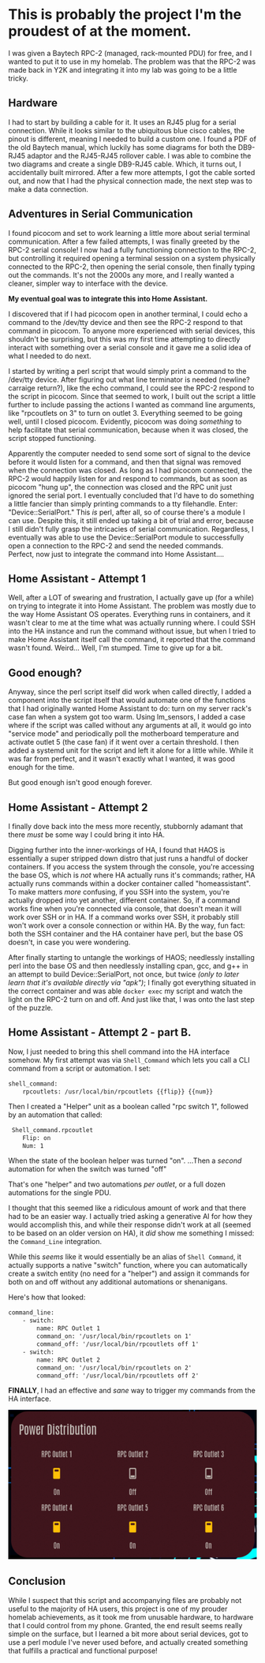 # This is probably the project I'm the proudest of at the moment. 

I was given a Baytech RPC-2 (managed, rack-mounted PDU) for free, and I wanted to put it to use in my homelab. The problem was that the RPC-2 was made back in Y2K and integrating it into my lab was going to be a little tricky. 

## Hardware

I had to start by building a cable for it. It uses an RJ45 plug for a serial connection. While it looks similar to the ubiquitous blue cisco cables, the pinout is different, meaning I needed to build a custom one.  I found a PDF of the old Baytech manual, which luckily has some diagrams for both the DB9-RJ45 adaptor and the RJ45-RJ45 rollover cable. I was able to combine the two diagrams and create a single DB9-RJ45 cable. Which, it turns out, I accidentally built mirrored. After a few more attempts, I got the cable sorted out, and now that I had the physical connection made, the next step was to make a data connection. 

## Adventures in Serial Communication

I found picocom and set to work learning a little more about serial terminal communication. After a few failed attempts, I was finally greeted by the RPC-2 serial console!  I now had a fully functioning connection to the RPC-2, but controlling it required opening a terminal session on a system physically connected to the RPC-2, then opening the serial console, then finally typing out the commands. It's not the 2000s any more, and I really wanted a cleaner, simpler way to interface with the device. 

**My eventual goal was to integrate this into Home Assistant.**

I discovered that if I had picocom open in another terminal, I could echo a command to the /dev/tty device and then see the RPC-2 respond to that command in picocom. To anyone more experienced with serial devices, this shouldn't be surprising, but this was my first time attempting to directly interact with something over a serial console and it gave me a solid idea of what I needed to do next. 

I started by writing a perl script that would simply print a command to the /dev/tty device. After figuring out what line terminator is needed (newline? carraige return?), like the echo command, I could see the RPC-2 respond to the script in picocom. Since that seemed to work, I built out the script a little further to include passing the actions I wanted as command line arguments, like "rpcoutlets on 3" to turn on outlet 3. Everything seemed to be going well, until I closed picocom. Evidently, picocom was doing _something_ to help facilitate that serial communication, because when it was closed, the script stopped functioning. 

Apparently the computer needed to send some sort of signal to the device before it would listen for a command, and then that signal was removed when the connection was closed. As long as I had picocom connected, the RPC-2 would happily listen for and respond to commands, but as soon as picocom "hung up", the connection was closed and the RPC unit just ignored the serial port. I eventually concluded that I'd have to do something a little fancier than simply printing commands to a tty filehandle. 
Enter: "Device::SerialPort." This _is_ perl, after all, so of course there's a module I can use. Despite this, it still ended up taking a bit of trial and error, because I still didn't fully grasp the intricacies of serial communication. Regardless, I eventually was able to use the Device::SerialPort module to successfully open a connection to the RPC-2 and send the needed commands.  
Perfect, now just to integrate the command into Home Assistant…. 

## Home Assistant - Attempt 1

Well, after a LOT of swearing and frustration, I actually gave up (for a while) on trying to integrate it into Home Assistant. The problem was mostly due to the way Home Assistant OS operates. Everything runs in containers, and it wasn't clear to me at the time what was actually running where. I could SSH into the HA instance and run the command without issue, but when I tried to make Home Assistant itself call the command, it reported that the command wasn't found. Weird… Well, I'm stumped. Time to give up for a bit. 

## Good enough?

Anyway, since the perl script itself did work when called directly, I added a component into the script itself that would automate one of the functions that I had originally wanted Home Assistant to do: turn on my server rack's case fan when a system got too warm. Using lm_sensors, I added a case where if the script was called without any arguments at all, it would go into "service mode" and periodically poll the motherboard temperature and activate outlet 5 (the case fan) if it went over a certain threshold. I then added a systemd unit for the script and left it alone for a little while. While it was far from perfect, and it wasn't exactly what I wanted, it was good enough for the time. 

But good enough isn't good enough forever. 

## Home Assistant - Attempt 2 

I finally dove back into the mess more recently, stubbornly adamant that there _must_ be some way I could bring it into HA. 

Digging further into the inner-workings of HA, I found that HAOS is essentially a super stripped down distro that just runs a handful of docker containers. If you access the system through the console, you're accessing the base OS, which is _not_ where HA actually runs it's commands; rather, HA actually runs commands within a docker container called "homeassistant". 
To make matters _more_ confusing, if you SSH into the system, you're actually dropped into yet another, different container. So, if a command works fine when you're connected via console, that doesn't mean it will work over SSH or in HA. If a command works over SSH, it probably still won't work over a console connection or within HA. By the way, fun fact: both the SSH container and the HA container have perl, but the base OS doesn't, in case you were wondering.   

After finally starting to untangle the workings of HAOS; needlessly installing perl into the base OS and then needlessly installing cpan, gcc, and g++ in an attempt to build Device::SerialPort, not once, but twice _(only to later learn that it's available directly via "apk")_;  I finally got everything situated in the correct container and was able `docker exec` my script and watch the light on the RPC-2 turn on and off. 
And just like that, I was onto the last step of the puzzle. 

## Home Assistant - Attempt 2 - part B. 

Now, I just needed to bring this shell command into the HA interface somehow. My first attempt was via `Shell_Command` which lets you call a CLI command from a script or automation. I set:
```
shell_command:
    rpcoutlets: /usr/local/bin/rpcoutlets {{flip}} {{num}}
```
Then I created a "Helper" unit as a boolean called "rpc switch 1", followed by an automation that called:
```
 Shell_command.rpcoutlet
	Flip: on
	Num: 1
```
When the state of the boolean helper was turned "on".
…Then a *second* automation for when the switch was turned "off" 

That's one "helper" and two automations *per outlet*, or a full dozen automations for the single PDU. 

I thought that this seemed like a ridiculous amount of work and that there had to be an easier way.  I actually tried asking a generative AI for how they would accomplish this, and while their response didn't work at all (seemed to be based on an older version on HA), it _did_ show me something I missed: the `Command_Line` integration. 

While this _seems_ like it would essentially be an alias of `Shell Command`, it actually supports a native "switch" function, where you can automatically create a switch entity (no need for a "helper") and assign it commands for both on and off without any additional automations or shenanigans. 

Here's how that looked:
```
command_line:
    - switch:
        name: RPC Outlet 1
        command_on: '/usr/local/bin/rpcoutlets on 1'
        command_off: '/usr/local/bin/rpcoutlets off 1'
    - switch:
        name: RPC Outlet 2
        command_on: '/usr/local/bin/rpcoutlets on 2'
        command_off: '/usr/local/bin/rpcoutlets off 2'
```

**FINALLY**, I had an effective and _sane_ way to trigger my commands from the HA interface.

![My outlets in a Home Assistant "Glance" card](/Baytech-RPC2/ha-card.png)

## Conclusion
While I suspect that this script and accompanying files are probably not useful to the majority of HA users, this project is one of my prouder homelab achievements, as it took me from unusable hardware, to hardware that I could control from my phone. Granted, the end result seems really simple on the surface, but I learned a bit more about serial devices, got to use a perl module I've never used before, and actually created something that fulfills a practical and functional purpose!
